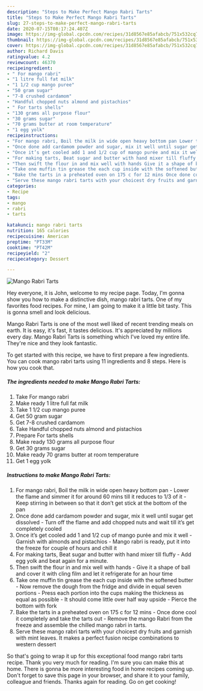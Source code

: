 ```yaml
---
description: "Steps to Make Perfect Mango Rabri Tarts"
title: "Steps to Make Perfect Mango Rabri Tarts"
slug: 27-steps-to-make-perfect-mango-rabri-tarts
date: 2020-07-15T08:17:24.407Z
image: https://img-global.cpcdn.com/recipes/31d8567e85afabcb/751x532cq70/mango-rabri-tarts-recipe-main-photo.jpg
thumbnail: https://img-global.cpcdn.com/recipes/31d8567e85afabcb/751x532cq70/mango-rabri-tarts-recipe-main-photo.jpg
cover: https://img-global.cpcdn.com/recipes/31d8567e85afabcb/751x532cq70/mango-rabri-tarts-recipe-main-photo.jpg
author: Richard Davis
ratingvalue: 4.2
reviewcount: 46370
recipeingredient:
- " For mango rabri"
- "1 litre full fat milk"
- "1 1/2 cup mango puree"
- "50 gram sugar"
- "7-8 crushed cardamom"
- "Handful chopped nuts almond and pistachios"
- " For tarts shells"
- "130 grams all purpose flour"
- "30 grams sugar"
- "70 grams butter at room temperature"
- "1 egg yolk"
recipeinstructions:
- "For mango rabri, Boil the milk in wide open heavy bottom pan Lower the flame and simmer it for around 60 mins till it reduces to 1/3 of it Keep stirring in between so that it don’t get stick at the bottom of the pan"
- "Once done add cardamom powder and sugar, mix it well until sugar get dissolved Turn off the flame and add chopped nuts and wait till it’s get completely cooled"
- "Once it’s get cooled add 1 and 1/2 cup of mango purée and mix it well  Garnish with almonds and pistachios  Mango rabri is ready, put it into the freeze for couple of hours and chill it"
- "For making tarts, Beat sugar and butter with hand mixer till fluffy  Add egg yolk and beat again for a minute."
- "Then swift the flour in and mix well with hands Give it a shape of ball and cover it with cling film and let it refrigerate for an hour time"
- "Take one muffin tin grease the each cup inside with the softened butter Now remove the dough from the fridge and divide in equal seven portions  Press each portion into the cups making the thickness as equal as possible  It should come little over half way upside Pierce the bottom with fork"
- "Bake the tarts in a preheated oven on 175 c for 12 mins Once done cool it completely and take the tarts out Remove the mango Rabri from the freeze and assemble the chilled mango rabri in tarts."
- "Serve these mango rabri tarts with your choicest dry fruits and garnish with mint leaves. It makes a perfect fusion recipe combinations to western dessert"
categories:
- Recipe
tags:
- mango
- rabri
- tarts

katakunci: mango rabri tarts 
nutrition: 165 calories
recipecuisine: American
preptime: "PT33M"
cooktime: "PT42M"
recipeyield: "2"
recipecategory: Dessert

---
```



![Mango Rabri Tarts](https://img-global.cpcdn.com/recipes/31d8567e85afabcb/751x532cq70/mango-rabri-tarts-recipe-main-photo.jpg)

Hey everyone, it is John, welcome to my recipe page. Today, I'm gonna show you how to make a distinctive dish, mango rabri tarts. One of my favorites food recipes. For mine, I am going to make it a little bit tasty. This is gonna smell and look delicious.

Mango Rabri Tarts is one of the most well liked of recent trending meals on earth. It is easy, it's fast, it tastes delicious. It's appreciated by millions every day. Mango Rabri Tarts is something which I've loved my entire life. They're nice and they look fantastic.




To get started with this recipe, we have to first prepare a few ingredients. You can cook mango rabri tarts using 11 ingredients and 8 steps. Here is how you cook that.

<!--inarticleads1-->

##### The ingredients needed to make Mango Rabri Tarts:

1. Take  For mango rabri
1. Make ready 1 litre full fat milk
1. Take 1 1/2 cup mango puree
1. Get 50 gram sugar
1. Get 7-8 crushed cardamom
1. Take Handful chopped nuts almond and pistachios
1. Prepare  For tarts shells
1. Make ready 130 grams all purpose flour
1. Get 30 grams sugar
1. Make ready 70 grams butter at room temperature
1. Get 1 egg yolk




<!--inarticleads2-->

##### Instructions to make Mango Rabri Tarts:

1. For mango rabri, Boil the milk in wide open heavy bottom pan - Lower the flame and simmer it for around 60 mins till it reduces to 1/3 of it - Keep stirring in between so that it don’t get stick at the bottom of the pan
1. Once done add cardamom powder and sugar, mix it well until sugar get dissolved - Turn off the flame and add chopped nuts and wait till it’s get completely cooled
1. Once it’s get cooled add 1 and 1/2 cup of mango purée and mix it well  - Garnish with almonds and pistachios  - Mango rabri is ready, put it into the freeze for couple of hours and chill it
1. For making tarts, Beat sugar and butter with hand mixer till fluffy  - Add egg yolk and beat again for a minute.
1. Then swift the flour in and mix well with hands - Give it a shape of ball and cover it with cling film and let it refrigerate for an hour time
1. Take one muffin tin grease the each cup inside with the softened butter - Now remove the dough from the fridge and divide in equal seven portions  - Press each portion into the cups making the thickness as equal as possible  - It should come little over half way upside - Pierce the bottom with fork
1. Bake the tarts in a preheated oven on 175 c for 12 mins - Once done cool it completely and take the tarts out - Remove the mango Rabri from the freeze and assemble the chilled mango rabri in tarts.
1. Serve these mango rabri tarts with your choicest dry fruits and garnish with mint leaves. It makes a perfect fusion recipe combinations to western dessert




So that's going to wrap it up for this exceptional food mango rabri tarts recipe. Thank you very much for reading. I'm sure you can make this at home. There is gonna be more interesting food in home recipes coming up. Don't forget to save this page in your browser, and share it to your family, colleague and friends. Thanks again for reading. Go on get cooking!
